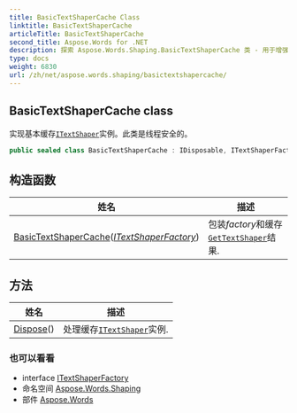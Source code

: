 ```yaml
---
title: BasicTextShaperCache Class
linktitle: BasicTextShaperCache
articleTitle: BasicTextShaperCache
second_title: Aspose.Words for .NET
description: 探索 Aspose.Words.Shaping.BasicTextShaperCache 类 - 用于增强文本处理功能的高效、线程安全 ITextShaper 实例缓存解决方案。
type: docs
weight: 6830
url: /zh/net/aspose.words.shaping/basictextshapercache/
---
```

## BasicTextShaperCache class

实现基本缓存[`ITextShaper`](../itextshaper/)实例。此类是线程安全的。

```csharp
public sealed class BasicTextShaperCache : IDisposable, ITextShaperFactory
```

## 构造函数

| 姓名 | 描述 |
| --- | --- |
| [BasicTextShaperCache](basictextshapercache/)(*[ITextShaperFactory](../itextshaperfactory/)*) | 包装*factory*和缓存[`GetTextShaper`](../itextshaperfactory/gettextshaper/)结果. |

## 方法

| 姓名 | 描述 |
| --- | --- |
| [Dispose](../../aspose.words.shaping/basictextshapercache/dispose/)() | 处理缓存[`ITextShaper`](../itextshaper/)实例. |

### 也可以看看

* interface [ITextShaperFactory](../itextshaperfactory/)
* 命名空间 [Aspose.Words.Shaping](../../aspose.words.shaping/)
* 部件 [Aspose.Words](../../)
